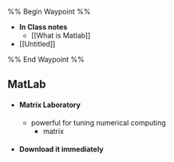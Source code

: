 
%% Begin Waypoint %%
- **In Class notes**
	- [[What is Matlab]]
- [[Untitled]]

%% End Waypoint %%

## MatLab
- #### Matrix Laboratory
	- powerful for tuning numerical computing
		- matrix
- #### Download it immediately 